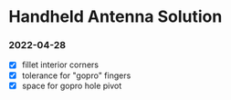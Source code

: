# Handheld Antenna Solution

### 2022-04-28
- [x] fillet interior corners
- [x] tolerance for "gopro" fingers
- [x] space for gopro hole pivot
